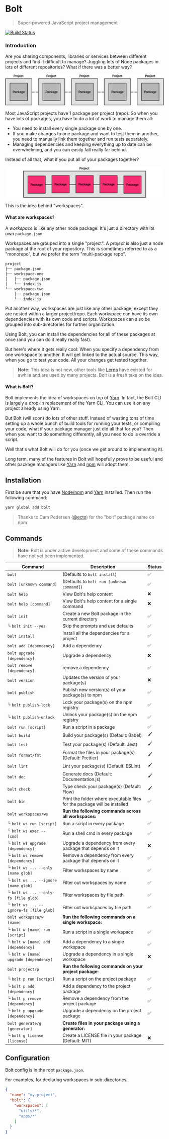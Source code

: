 # Bolt

> Super-powered JavaScript project management

[![Build Status](https://travis-ci.org/boltpkg/bolt.svg?branch=master)](https://travis-ci.org/boltpkg/bolt)

### Introduction

Are you sharing components, libraries or services between different projects and
find it difficult to manage? Juggling lots of Node packages in lots of different
repositories? What if there was a better way?

![Diagram: One package per project](https://raw.githubusercontent.com/boltpkg/assets/master/diagram-multirepo.png)

Most JavaScript projects have 1 package per project (repo). So when you have
lots of packages, you have to do a lot of work to manage them all:

- You need to install every single package one by one.
- If you make changes to one package and want to test them in another, you need
  to manually link them together and run tests separately.
- Managing dependencies and keeping everything up to date can be overwhelming,
  and you can easily fall really far behind.

Instead of all that, what if you put all of your packages together?

![Diagram: Project with many packages](https://raw.githubusercontent.com/boltpkg/assets/master/diagram-monorepo.png)

This is the idea behind "workspaces".

#### What are workspaces?

A _workspace_ is like any other node package: It's just a directory with its
own `package.json`.

Workspaces are grouped into a single "project". A _project_ is also just a
node package at the root of your repository. This is sometimes referred to
as a "monorepo", but we prefer the term "multi-package repo".

```
project
├── package.json
├── workspace-one
│   ├── package.json
│   └── index.js
└── workspace-two
    ├── package.json
    └── index.js
```

Put another way, workspaces are just like any other package, except they are
nested within a larger project/repo. Each workspace can have its own dependencies
with its own code and scripts. Workspaces can also be grouped into
sub-directories for further organization.

Using Bolt, you can install the dependencies for all of these packages at once
(and you can do it really really fast).

But here's where it gets really cool: When you specify a dependency from one
workspace to another. It will get linked to the actual source. This way, when
you go to test your code. All your changes get tested together.

> **Note:** This idea is not new, other tools like [Lerna](https://lernajs.io)
> have existed for awhile and are used by many projects. Bolt is a fresh take
> on the idea.

#### What is Bolt?

Bolt implements the idea of workspaces on top of [Yarn](https://yarnpkg.com/).
In fact, the Bolt CLI is largely a drop-in replacement of the Yarn CLI. You can
use it on any project already using Yarn.

But Bolt (will soon) do lots of other stuff. Instead of wasting tons of time
setting up a whole bunch of build tools for running your tests, or compiling
your code, what if your package manager just did all that for you? Then when
you want to do something differently, all you need to do is override a script.

Well that's what Bolt will do for you (once we get around to implementing it).

Long term, many of the features in Bolt will hopefully prove to be useful and
other package managers like [Yarn](https://yarnpkg.com/) and
[npm](https://www.npmjs.com/) will adopt them.

## Installation

First be sure that you have [Node/npm](https://nodejs.org/) and
[Yarn](https://yarnpkg.com/docs/install/) installed. Then run the following
command:

```sh
yarn global add bolt
```

> Thanks to Cam Pedersen ([@ecto](https://github.com/ecto)) for the "bolt"
> package name on npm

## Commands

> **Note:** Bolt is under active development and some of these commands have
> not yet been implemented.

| Command                                 | Description                                                               | Status |
| --------------------------------------- | ------------------------------------------------------------------------- |--------|
| `bolt`                                  | (Defaults to `bolt install`)                                              |✅|
| `bolt [unknown command]`                | (Defaults to `bolt run [unknown command]`)                                |✅|
| `bolt help`                             | View Bolt's help content                                                  |❌|
| `bolt help [command]`                   | View Bolt's help content for a single command                             |❌|
| `bolt init`                             | Create a new Bolt package in the current directory                        |✅|
| └ `bolt init --yes`                     | Skip the prompts and use defaults                                         |✅|
| `bolt install`                          | Install all the dependencies for a project                                |✅|
| `bolt add [dependency]`                 | Add a dependency                                                          |✅|
| `bolt upgrade [dependency]`             | Upgrade a dependency                                                      |❌|
| `bolt remove [dependency]`              | remove a dependency                                                       |✅|
| `bolt version`                          | Updates the version of your package(s)                                    |❌|
| `bolt publish`                          | Publish new version(s) of your package(s) to npm                          |✅|
| └ `bolt publish-lock`                   | Lock your package(s) on the npm registry                                  |✅|
| └ `bolt publish-unlock`                 | Unlock your package(s) on the npm registry                                |✅|
| `bolt run [script]`                     | Run a script in a package                                                 |✅|
| `bolt build`                            | Build your package(s) (Default: Babel)                                    |🖌|
| `bolt test`                             | Test your package(s) (Default: Jest)                                      |🖌|
| `bolt format/fmt`                       | Format the files in your package(s) (Default: Prettier)                   |🖌|
| `bolt lint`                             | Lint your package(s) (Default: ESLint)                                    |🖌|
| `bolt doc`                              | Generate docs (Default: Documentation.js)                                 |🖌|
| `bolt check`                            | Type check your package(s) (Default: Flow)                                |🖌|
| `bolt bin`                              | Print the folder where executable files for the package will be installed |✅|
| `bolt workspaces/ws`                    | **Run the following commands across all workspaces:**                     ||
| └ `bolt ws run [script]`                | Run a script in every package                                             |✅|
| └ `bolt ws exec -- [cmd]`               | Run a shell cmd in every package                                          |✅|
| └ `bolt ws upgrade [dependency]`        | Upgrade a dependency from every package that depends on it                |❌|
| └ `bolt ws remove [dependency]`         | Remove a dependency from every package that depends on it                 |✅|
| └ `bolt ws ... --only [name glob]`      | Filter workspaces by name                                                 |✅|
| └ `bolt ws ... --ignore [name glob]`    | Filter out workspaces by name                                             |✅|
| └ `bolt ws ... --only-fs [file glob]`   | Filter workspaces by file path                                            |✅|
| └ `bolt ws ... --ignore-fs [file glob]` | Filter out workspaces by file path                                        |✅|
| `bolt workspace/w [name]`               | **Run the following commands on a single workspace:**                     ||
| └ `bolt w [name] run [script]`          | Run a script in a single workspace                                        |✅|
| └ `bolt w [name] add [dependency]`      | Add a dependency to a single workspace                                    |✅|
| └ `bolt w [name] upgrade [dependency]`  | Upgrade a dependency in a single workspace                                |❌|
| `bolt project/p`                        | **Run the following commands on your project package:**                   ||
| └ `bolt p run [script]`                 | Run a script on the project package                                       |✅|
| └ `bolt p add [dependency]`             | Add a dependency to the project package                                   |✅|
| └ `bolt p remove [dependency]`          | Remove a dependency from the project package                              |✅|
| └ `bolt p upgrade [dependency]`         | Upgrade a dependency on the project package                               |✅|
| `bolt generate/g [generator]`           | **Create files in your package using a generator:**                       ||
| └ `bolt g license [license]`            | Create a LICENSE file in your package (Default: MIT)                      |❌|

## Configuration

Bolt config is in the root `package.json`.

For examples, for declaring workspaces in sub-directories:

```json
{
  "name": "my-project",
  "bolt": {
    "workspaces": [
      "utils/*",
      "apps/*"
    ]
  }
}
```
